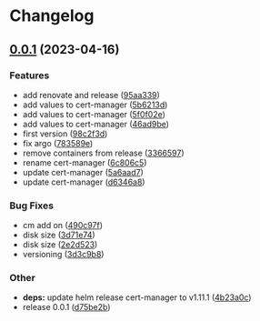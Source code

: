 # Changelog

## [0.0.1](https://github.com/on-clouds/terraform/compare/v0.0.1...v0.0.1) (2023-04-16)


### Features

* add renovate and release ([95aa339](https://github.com/on-clouds/terraform/commit/95aa339be69fc4ab1ec8de68ace51b1dcf8757dd))
* add values to cert-manager ([5b6213d](https://github.com/on-clouds/terraform/commit/5b6213daa73a947440e83d66d2a643f58c60cb0c))
* add values to cert-manager ([5f0f02e](https://github.com/on-clouds/terraform/commit/5f0f02e742f9c59a6adfbe6ea3a81cfaec184b19))
* add values to cert-manager ([46ad9be](https://github.com/on-clouds/terraform/commit/46ad9be7894fa69a164be5375de90065d8ad3664))
* first version ([98c2f3d](https://github.com/on-clouds/terraform/commit/98c2f3d125123540570c2a63273e0f82c67afd2b))
* fix argo ([783589e](https://github.com/on-clouds/terraform/commit/783589e302fb352c6862c309347ee8f478a125c0))
* remove containers from release ([3366597](https://github.com/on-clouds/terraform/commit/336659711563461ca64a0947c637a4a17861c7f4))
* rename cert-manager ([6c806c5](https://github.com/on-clouds/terraform/commit/6c806c57a0976736d5a343b7e756248e3924e572))
* update cert-manager ([5a6aad7](https://github.com/on-clouds/terraform/commit/5a6aad7135d5811103c47812398ec465d1b6863c))
* update cert-manager ([d6346a8](https://github.com/on-clouds/terraform/commit/d6346a8e46fe9d4aea62cb78ba2192879e1526c3))


### Bug Fixes

* cm add on ([490c97f](https://github.com/on-clouds/terraform/commit/490c97f5952ff175bd735425c3f4655f7d005b19))
* disk size ([3d71e74](https://github.com/on-clouds/terraform/commit/3d71e748cd4a422e1bfc5683ae249b5c33328c2c))
* disk size ([2e2d523](https://github.com/on-clouds/terraform/commit/2e2d523024ef9adce784b0421b243d23289eae4a))
* versioning ([3d3c9b8](https://github.com/on-clouds/terraform/commit/3d3c9b8f786258c1ccefccbc4261fd1ede99e9a6))


### Other

* **deps:** update helm release cert-manager to v1.11.1 ([4b23a0c](https://github.com/on-clouds/terraform/commit/4b23a0c4cd24977252ccf5a846ad289071dc3bde))
* release 0.0.1 ([d75be2b](https://github.com/on-clouds/terraform/commit/d75be2b80cbf7030ff7cff9d1561c5e875e24782))
